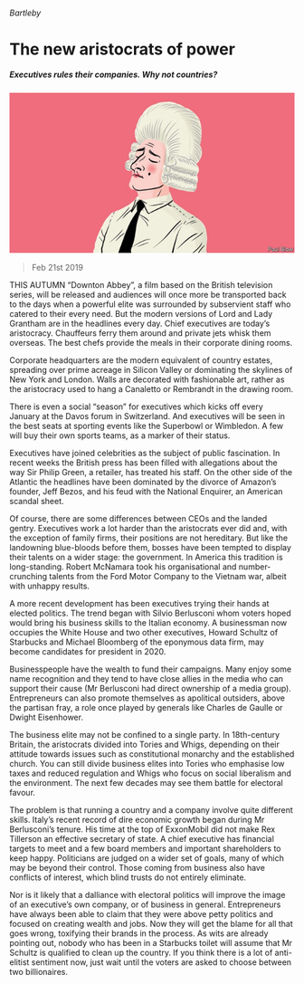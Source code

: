 ###### Bartleby

# The new aristocrats of power 

##### Executives rules their companies. Why not countries? 

![image](images/20190223_wbd001.jpg) 

> Feb 21st 2019 

THIS AUTUMN “Downton Abbey”, a film based on the British television series, will be released and audiences will once more be transported back to the days when a powerful elite was surrounded by subservient staff who catered to their every need. But the modern versions of Lord and Lady Grantham are in the headlines every day. Chief executives are today’s aristocracy. Chauffeurs ferry them around and private jets whisk them overseas. The best chefs provide the meals in their corporate dining rooms. 

Corporate headquarters are the modern equivalent of country estates, spreading over prime acreage in Silicon Valley or dominating the skylines of New York and London. Walls are decorated with fashionable art, rather as the aristocracy used to hang a Canaletto or Rembrandt in the drawing room. 

There is even a social “season” for executives which kicks off every January at the Davos forum in Switzerland. And executives will be seen in the best seats at sporting events like the Superbowl or Wimbledon. A few will buy their own sports teams, as a marker of their status. 

Executives have joined celebrities as the subject of public fascination. In recent weeks the British press has been filled with allegations about the way Sir Philip Green, a retailer, has treated his staff. On the other side of the Atlantic the headlines have been dominated by the divorce of Amazon’s founder, Jeff Bezos, and his feud with the National Enquirer, an American scandal sheet. 

Of course, there are some differences between CEOs and the landed gentry. Executives work a lot harder than the aristocrats ever did and, with the exception of family firms, their positions are not hereditary. But like the landowning blue-bloods before them, bosses have been tempted to display their talents on a wider stage: the government. In America this tradition is long-standing. Robert McNamara took his organisational and number-crunching talents from the Ford Motor Company to the Vietnam war, albeit with unhappy results. 

A more recent development has been executives trying their hands at elected politics. The trend began with Silvio Berlusconi whom voters hoped would bring his business skills to the Italian economy. A businessman now occupies the White House and two other executives, Howard Schultz of Starbucks and Michael Bloomberg of the eponymous data firm, may become candidates for president in 2020. 

Businesspeople have the wealth to fund their campaigns. Many enjoy some name recognition and they tend to have close allies in the media who can support their cause (Mr Berlusconi had direct ownership of a media group). Entrepreneurs can also promote themselves as apolitical outsiders, above the partisan fray, a role once played by generals like Charles de Gaulle or Dwight Eisenhower. 

The business elite may not be confined to a single party. In 18th-century Britain, the aristocrats divided into Tories and Whigs, depending on their attitude towards issues such as constitutional monarchy and the established church. You can still divide business elites into Tories who emphasise low taxes and reduced regulation and Whigs who focus on social liberalism and the environment. The next few decades may see them battle for electoral favour. 

The problem is that running a country and a company involve quite different skills. Italy’s recent record of dire economic growth began during Mr Berlusconi’s tenure. His time at the top of ExxonMobil did not make Rex Tillerson an effective secretary of state. A chief executive has financial targets to meet and a few board members and important shareholders to keep happy. Politicians are judged on a wider set of goals, many of which may be beyond their control. Those coming from business also have conflicts of interest, which blind trusts do not entirely eliminate. 

Nor is it likely that a dalliance with electoral politics will improve the image of an executive’s own company, or of business in general. Entrepreneurs have always been able to claim that they were above petty politics and focused on creating wealth and jobs. Now they will get the blame for all that goes wrong, toxifying their brands in the process. As wits are already pointing out, nobody who has been in a Starbucks toilet will assume that Mr Schultz is qualified to clean up the country. If you think there is a lot of anti-elitist sentiment now, just wait until the voters are asked to choose between two billionaires. 

